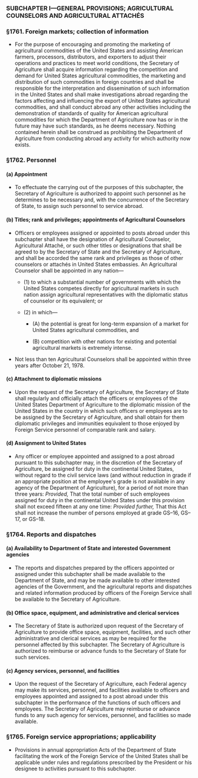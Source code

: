 ### SUBCHAPTER I—GENERAL PROVISIONS; AGRICULTURAL COUNSELORS AND AGRICULTURAL ATTACHÉS

### §1761. Foreign markets; collection of information
* For the purpose of encouraging and promoting the marketing of agricultural commodities of the United States and assisting American farmers, processors, distributors, and exporters to adjust their operations and practices to meet world conditions, the Secretary of Agriculture shall acquire information regarding the competition and demand for United States agricultural commodities, the marketing and distribution of such commodities in foreign countries and shall be responsible for the interpretation and dissemination of such information in the United States and shall make investigations abroad regarding the factors affecting and influencing the export of United States agricultural commodities, and shall conduct abroad any other activities including the demonstration of standards of quality for American agricultural commodities for which the Department of Agriculture now has or in the future may have such standards, as he deems necessary. Nothing contained herein shall be construed as prohibiting the Department of Agriculture from conducting abroad any activity for which authority now exists.

### §1762. Personnel
#### (a) Appointment
* To effectuate the carrying out of the purposes of this subchapter, the Secretary of Agriculture is authorized to appoint such personnel as he determines to be necessary and, with the concurrence of the Secretary of State, to assign such personnel to service abroad.

#### (b) Titles; rank and privileges; appointments of Agricultural Counselors
* Officers or employees assigned or appointed to posts abroad under this subchapter shall have the designation of Agricultural Counselor, Agricultural Attaché, or such other titles or designations that shall be agreed to by the Secretary of State and the Secretary of Agriculture, and shall be accorded the same rank and privileges as those of other counselors or attachés in United States embassies. An Agricultural Counselor shall be appointed in any nation—

  * (1) to which a substantial number of governments with which the United States competes directly for agricultural markets in such nation assign agricultural representatives with the diplomatic status of counselor or its equivalent; or

  * (2) in which—

    * (A) the potential is great for long-term expansion of a market for United States agricultural commodities, and

    * (B) competition with other nations for existing and potential agricultural markets is extremely intense.


* Not less than ten Agricultural Counselors shall be appointed within three years after October 21, 1978.

#### (c) Attachment to diplomatic missions
* Upon the request of the Secretary of Agriculture, the Secretary of State shall regularly and officially attach the officers or employees of the United States Department of Agriculture to the diplomatic mission of the United States in the country in which such officers or employees are to be assigned by the Secretary of Agriculture, and shall obtain for them diplomatic privileges and immunities equivalent to those enjoyed by Foreign Service personnel of comparable rank and salary.

#### (d) Assignment to United States
* Any officer or employee appointed and assigned to a post abroad pursuant to this subchapter may, in the discretion of the Secretary of Agriculture, be assigned for duty in the continental United States, without regard to the civil service laws (and without reduction in grade if an appropriate position at the employee's grade is not available in any agency of the Department of Agriculture), for a period of not more than three years: _Provided,_ That the total number of such employees assigned for duty in the continental United States under this provision shall not exceed fifteen at any one time: _Provided further,_ That this Act shall not increase the number of persons employed at grade GS–16, GS–17, or GS–18.

### §1764. Reports and dispatches
#### (a) Availability to Department of State and interested Government agencies
* The reports and dispatches prepared by the officers appointed or assigned under this subchapter shall be made available to the Department of State, and may be made available to other interested agencies of the Government, and the agricultural reports and dispatches and related information produced by officers of the Foreign Service shall be available to the Secretary of Agriculture.

#### (b) Office space, equipment, and administrative and clerical services
* The Secretary of State is authorized upon request of the Secretary of Agriculture to provide office space, equipment, facilities, and such other administrative and clerical services as may be required for the personnel affected by this subchapter. The Secretary of Agriculture is authorized to reimburse or advance funds to the Secretary of State for such services.

#### (c) Agency services, personnel, and facilities
* Upon the request of the Secretary of Agriculture, each Federal agency may make its services, personnel, and facilities available to officers and employees appointed and assigned to a post abroad under this subchapter in the performance of the functions of such officers and employees. The Secretary of Agriculture may reimburse or advance funds to any such agency for services, personnel, and facilities so made available.

### §1765. Foreign service appropriations; applicability
* Provisions in annual appropriation Acts of the Department of State facilitating the work of the Foreign Service of the United States shall be applicable under rules and regulations prescribed by the President or his designee to activities pursuant to this subchapter.